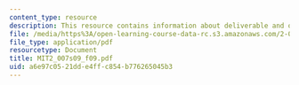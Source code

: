 ```yaml
---
content_type: resource
description: This resource contains information about deliverable and other activities.
file: /media/https%3A/open-learning-course-data-rc.s3.amazonaws.com/2-007-design-and-manufacturing-i-spring-2009/a6e97c0521dde4ffc854b776265045b3_MIT2_007s09_f09.pdf
file_type: application/pdf
resourcetype: Document
title: MIT2_007s09_f09.pdf
uid: a6e97c05-21dd-e4ff-c854-b776265045b3
---
```

